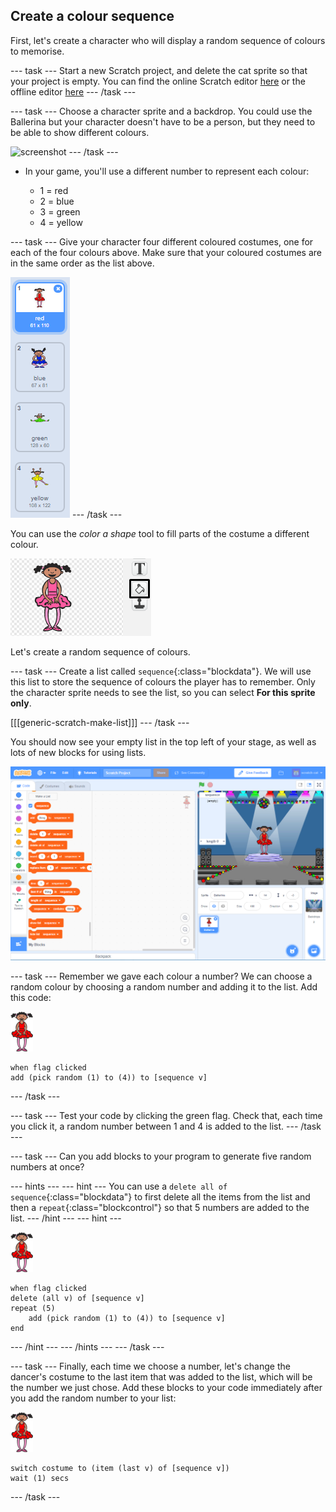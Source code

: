 ## Create a colour sequence

First, let's create a character who will display a random sequence of colours to memorise.

--- task ---
Start a new Scratch project, and delete the cat sprite so that your project is empty. You can find the online Scratch editor [here](http://rpf.io/scratch-new) or the offline editor [here](http://rpf.io/scratch-off)
--- /task ---

--- task ---
Choose a character sprite and a backdrop. You could use the Ballerina but your character doesn't have to be a person, but they need to be able to show different colours.

![screenshot](images/colour-sprite.png)
--- /task ---



+ In your game, you'll use a different number to represent each colour:

	+ 1 = red
	+ 2 = blue
	+ 3 = green
	+ 4 = yellow

--- task ---
Give your character four different coloured costumes, one for each of the four colours above. Make sure that your coloured costumes are in the same order as the list above.

![screenshot](images/colour-costume.png)
--- /task ---

You can use the *color a shape* tool to fill parts of the costume a different colour.

![color-a-shape](images/color-a-shape.png)

Let's create a random sequence of colours.

--- task ---
Create a list called `sequence`{:class="blockdata"}. We will use this list to store the sequence of colours the player has to remember. Only the character sprite needs to see the list, so you can select **For this sprite only**.

[[[generic-scratch-make-list]]]
--- /task ---

You should now see your empty list in the top left of your stage, as well as lots of new blocks for using lists.

![screenshot](images/colour-list-blocks.png)

--- task ---
Remember we gave each colour a number? We can choose a random colour by choosing a random number and adding it to the list. Add this code:

![ballerina](images/ballerina.png)
```blocks
when flag clicked
add (pick random (1) to (4)) to [sequence v]
```
--- /task ---

--- task ---
Test your code by clicking the green flag. Check that, each time you click it, a random number between 1 and 4 is added to the list.
--- /task ---

--- task ---
Can you add blocks to your program to generate five random numbers at once?

--- hints --- --- hint ---
You can use a `delete all of sequence`{:class="blockdata"} to first delete all the items from the list and then a  `repeat`{:class="blockcontrol"} so that 5 numbers are added to the list.
--- /hint --- --- hint ---

![ballerina](images/ballerina.png)

```blocks
when flag clicked
delete (all v) of [sequence v]
repeat (5)
	add (pick random (1) to (4)) to [sequence v]
end
```
--- /hint --- --- /hints ---
--- /task ---

--- task ---
Finally, each time we choose a number, let's change the dancer's costume to the last item that was added to the list, which will be the number we just chose. Add these blocks to your code immediately after you add the random number to your list:

![ballerina](images/ballerina.png)

```blocks
switch costume to (item (last v) of [sequence v])
wait (1) secs
```
--- /task ---
